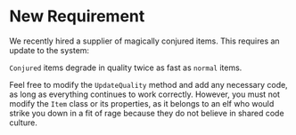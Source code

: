 ﻿# New Requirement

We recently hired a supplier of magically conjured items. This requires an update to the system:

`Conjured` items degrade in quality twice as fast as `normal` items.

Feel free to modify the `UpdateQuality` method and add any necessary code, as long as everything continues to work
correctly. However, you must not modify the `Item` class or its properties, as it belongs to an elf who would strike you
down in a fit of rage because they do not believe in shared code culture.